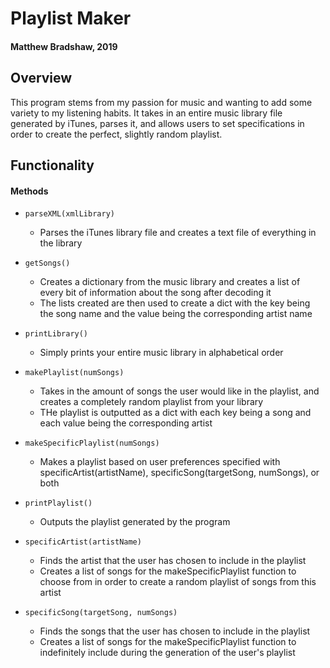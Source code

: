 # Playlist Maker
#### Matthew Bradshaw, 2019

## Overview
This program stems from my passion for music and wanting to add some variety to my listening habits.
It takes in an entire music library file generated by iTunes, parses it, and allows users to set specifications in order to create the perfect, slightly random playlist.


## Functionality
#### Methods
* `parseXML(xmlLibrary)`
    * Parses the iTunes library file and creates a text file of everything in the library

* `getSongs()`
    * Creates a dictionary from the music library and creates a list of every bit of information about the song after decoding it
    * The lists created are then used to create a dict with the key being the song name and the value being the corresponding artist name

* `printLibrary()`
    * Simply prints your entire music library in alphabetical order

* `makePlaylist(numSongs)`
    * Takes in the amount of songs the user would like in the playlist, and creates a completely random playlist from your library
    * THe playlist is outputted as a dict with each key being a song and each value being the corresponding artist
    
* `makeSpecificPlaylist(numSongs)`
    * Makes a playlist based on user preferences specified with specificArtist(artistName), specificSong(targetSong, numSongs), or both

* `printPlaylist()`
    * Outputs the playlist generated by the program
    
* `specificArtist(artistName)`
    * Finds the artist that the user has chosen to include in the playlist
    * Creates a list of songs for the makeSpecificPlaylist function to choose from in order to create a random playlist of songs from this artist
    
* `specificSong(targetSong, numSongs)`
    * Finds the songs that the user has chosen to include in the playlist
    * Creates a list of songs for the makeSpecificPlaylist function to indefinitely include during the generation of the user's playlist

